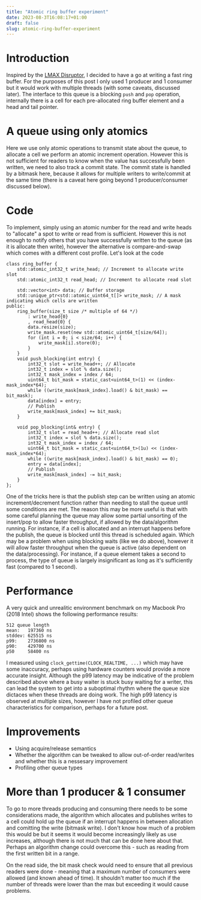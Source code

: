 ```yaml
---
title: "Atomic ring buffer experiment"
date: 2023-08-3T16:08:17+01:00
draft: false
slug: atomic-ring-buffer-experiment
--- 
```

# Introduction
Inspired by the [LMAX Disruptor](https://lmax-exchange.github.io/disruptor/disruptor.html), I decided to have a go at writing a fast ring buffer. For the purposes of this post I only used 1 producer and 1 consumer but it would work with multiple threads (with some caveats, discussed later). The interface to this queue is a blocking `push` and `pop` operation, internally there is a cell for each pre-allocated ring buffer element and a head and tail pointer. 

# A queue using only atomics 
Here we use only atomic operations to transmit state about the queue, to allocate a cell we perform an atomic increment operation. However this is not sufficient for readers to know when the value has successfully been written, we need to also track a commit state. The commit state is handled by a bitmask here, because it allows for multiple writers to write/commit at the same time (there is a caveat here going beyond 1 producer/consumer discussed below). 

# Code
To implement, simply using an atomic number for the read and write heads to "allocate" a spot to write or read from is sufficient. However this is not enough to notify others that you have successfully written to the queue (as it is allocate then write), however the alternative is compare-and-swap which comes with a different cost profile. Let's look at the code
```
class ring_buffer { 
    std::atomic_int32_t write_head; // Increment to allocate write slot
    std::atomic_int32_t read_head; // Increment to allocate read slot
    
    std::vector<int> data; // Buffer storage
    std::unique_ptr<std::atomic_uint64_t[]> write_mask; // A mask indicating which cells are written
public:
    ring_buffer(size_t size /* multiple of 64 */)
        : write_head{0}
        , read_head{0} { 
        data.resize(size);
        write_mask.reset(new std::atomic_uint64_t[size/64]);
        for (int i = 0; i < size/64; i++) { 
            write_mask[i].store(0);
        }
    }
    void push_blocking(int entry) { 
        int32_t slot = write_head++; // Allocate
        int32_t index = slot % data.size();
        int32_t mask_index = index / 64;
        uint64_t bit_mask = static_cast<uint64_t>(1) << (index-mask_index*64);
        while ((write_mask[mask_index].load() & bit_mask) == bit_mask);
        data[index] = entry;
        // Publish
        write_mask[mask_index] += bit_mask;
    }

    void pop_blocking(int& entry) { 
        int32_t slot = read_head++; // Allocate read slot
        int32_t index = slot % data.size();
        int32_t mask_index = index / 64;
        uint64_t bit_mask = static_cast<uint64_t>(1u) << (index-mask_index*64);
        while ((write_mask[mask_index].load() & bit_mask) == 0);
        entry = data[index];
        // Publish
        write_mask[mask_index] -= bit_mask;
    }
};
```

One of the tricks here is that the publish step can be written using an atomic increment/decrement function rather than needing to stall the queue until some conditions are met. The reason this may be more useful is that with some careful planning the queue may allow some partial unsorting of the insert/pop to allow faster throughput, if allowed by the data/algorithm running. For instance, if a cell is allocated and an interrupt happens before the publish, the queue is blocked until this thread is scheduled again. Which may be a problem when using blocking waits (like we do above), however it will allow faster throughput when the queue is active (also dependent on the data/processing). For instance, if a queue element takes a second to process, the type of queue is largely insignificant as long as it's sufficiently fast (compared to 1 second). 

# Performance
A very quick and unrealitic environment benchmark on my Macbook Pro (2018 Intel) shows the following performance results:
```
512 queue length
mean:   197360 ns
stddev: 625515 ns
p99:    2736800 ns
p90:    429700 ns
p50     58400 ns 
```

I measured using `clock_gettime(CLOCK_REALTIME, ...)` which may have some inaccuracy, perhaps using hardware counters would provide a more accurate insight. Although the p99 latency may be indicative of the problem described above where a busy waiter is stuck busy waiting for a writer, this can lead the system to get into a suboptimal rhythm where the queue size dictaces when these threads are doing work. The high p99 latency is observed at multiple sizes, however I have not profiled other queue characteristics for comparison, perhaps for a future post. 

# Improvements
- Using acquire/release semantics
- Whether the algorithm can be tweaked to allow out-of-order read/writes and whether this is a nessesary improvement
- Profiling other queue types

# More than 1 producer & 1 consumer 
To go to more threads producing and consuming there needs to be some considerations made, the algorithm which allocates and publishes writes to a cell could hold up the queue if an interrupt happens in between allocation and comitting the write (bitmask write). I don't know how much of a problem this would be but it seems it would become increasingly likely as use increases, although there is not much that can be done here about that. Perhaps an algorithm change could overcome this - such as reading from the first written bit in a range. 

On the read side, the bit mask check would need to ensure that all previous readers were done - meaning that a maximum number of consumers were allowed (and known ahead of time). It shouldn't matter too much if the number of threads were lower than the max but exceeding it would cause problems. 
